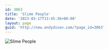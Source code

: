 ```yaml
---
id: 3063
title: 'Slime People'
date: '2023-03-17T13:45:36+00:00'
layout: page
guid: 'http://new.andydixon.com/?page_id=3063'
---
```


![Slime People](https://i0.wp.com/assets.g8x2.ldn.idrivee2-23.com/posters/Slime%20People%2001.jpg?w=1200&ssl=1 "Slime People")